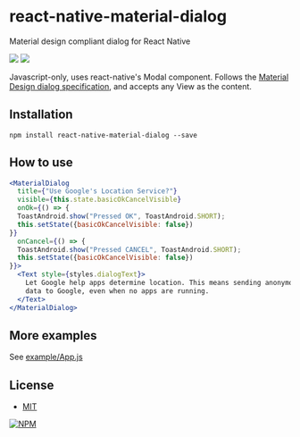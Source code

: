 # react-native-material-dialog
Material design compliant dialog for React Native

![](https://raw.githubusercontent.com/hectahertz/react-native-material-dialog/master/screenshots/3.png)
![](https://raw.githubusercontent.com/hectahertz/react-native-material-dialog/master/screenshots/6.png)

Javascript-only, uses react-native's Modal component. Follows the [Material Design dialog specification](https://material.io/guidelines/components/dialogs.html), and accepts any View as the content.

## Installation

`npm install react-native-material-dialog --save`

## How to use
```jsx
<MaterialDialog
  title={"Use Google's Location Service?"}
  visible={this.state.basicOkCancelVisible}
  onOk={() => {
  ToastAndroid.show("Pressed OK", ToastAndroid.SHORT);
  this.setState({basicOkCancelVisible: false})
}}
  onCancel={() => {
  ToastAndroid.show("Pressed CANCEL", ToastAndroid.SHORT);
  this.setState({basicOkCancelVisible: false})
}}>
  <Text style={styles.dialogText}>
    Let Google help apps determine location. This means sending anonymous location
    data to Google, even when no apps are running.
  </Text>
</MaterialDialog>
```

## More examples
See [example/App.js](example/App.js)


## License
- [MIT](LICENSE)

[![NPM](https://nodei.co/npm/react-native-material-dialog.png)](https://npmjs.org/package/react-native-material-dialog)
